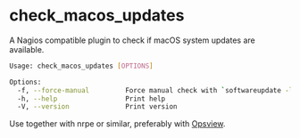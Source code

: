 # check_macos_updates

A Nagios compatible plugin to check if macOS system updates are available.

``` sh
Usage: check_macos_updates [OPTIONS]

Options:
  -f, --force-manual         Force manual check with `softwareupdate -l` (slow)
  -h, --help                 Print help
  -V, --version              Print version
```

Use together with nrpe or similar, preferably with [Opsview](https://www.itrsgroup.com/products/infrastructure-monitoring).
